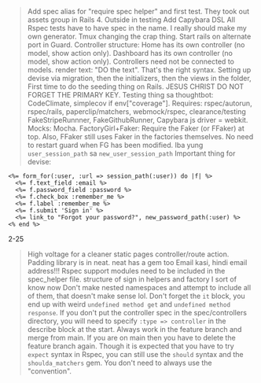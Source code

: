 > Add spec alias for "require spec helper" and first test.
> They took out assets group in Rails 4.
> Outside in testing 
> Add Capybara DSL 
> All Rspec tests have to have spec in the name.
> I really should make my own generator.
> Tmux changing the crap thing.
> Start rails on alternate port in Guard.
> Controller structure: Home has its own controller (no model, show action only). Dashboard has its own controller (no model, show action only).
> Controllers need not be connected to models.
> render text: "DO the text". That's the right syntax.
> Setting up devise via migration, then the initializers, then the views in the folder,
> First time to do the seeding thing on Rails. JESUS CHRIST DO NOT FORGET THE PRIMARY KEY.
> Testing thing sa thoughtbot: CodeClimate, simplecov if env["coverage"]. Requires: rspec/autorun, rspec/rails, paperclip/matchers, webmock/rspec, clearance/testing
> FakeStripeRunnner, FakeGithubRunner, Capybara js driver = webkit. Mocks: Mocha.
> FactoryGirl+Faker: Require the Faker (or FFaker) at top. Also, FFaker still uses Faker in the factories themselves.
> No need to restart guard when FG has been modified.
> Iba yung `user_session_path` sa `new_user_session_path`
> Important thing for devise:

    <%= form_for(:user, :url => session_path(:user)) do |f| %>
      <%= f.text_field :email %>
      <%= f.password_field :password %>
      <%= f.check_box :remember_me %>
      <%= f.label :remember_me %>
      <%= f.submit 'Sign in' %>
      <%= link_to "Forgot your password?", new_password_path(:user) %>
    <% end %>

 
2-25
> High voltage for a cleaner static pages controller/route action.
> Padding library is in neat. neat has a gem too
> Email kasi, hindi email address!!!
> Rspec support modules need to be included in the spec_helper file.
> structure of sign in helpers and factory I sort of know now
> Don't make nested namespaces and attempt to include all of them, that doesn't make sense lol.
> Don't forget the `it` block, you end up with weird `undefined method get` and `undefined method response`.
> If you don't put the controller spec in the spec/controllers directory, you will need to specify `:type => controller` in the describe block at the start.
> Always work in the feature branch and merge from main. If you are on main then you have to delete the feature branch again.
> Though it is expected that you have to try `expect` syntax in Rspec, you can still use the `should` syntax and the `shoulda_matchers` gem. You don't need to always use the "convention".

